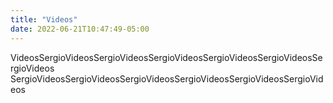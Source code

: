```yaml
---
title: "Videos"
date: 2022-06-21T10:47:49-05:00
---
```



VideosSergioVideosSergioVideosSergioVideosSergioVideosSergioVideosSergioVideos
SergioVideosSergioVideosSergioVideosSergioVideosSergioVideosSergioVideos
